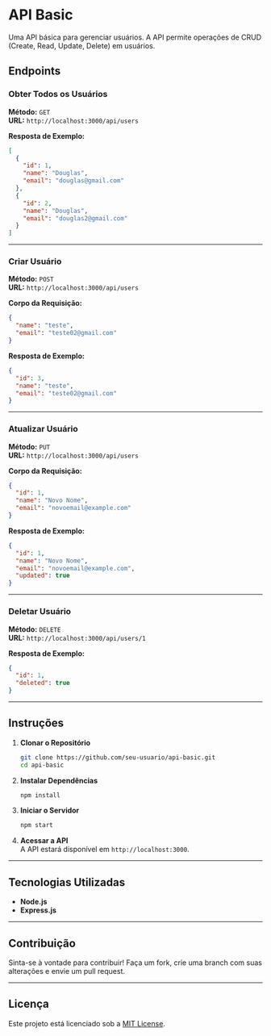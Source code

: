 
# API Basic

Uma API básica para gerenciar usuários. A API permite operações de CRUD (Create, Read, Update, Delete) em usuários.  

## Endpoints

### Obter Todos os Usuários

**Método:** `GET`  
**URL:** `http://localhost:3000/api/users`  

**Resposta de Exemplo:**  
```json
[
  {
    "id": 1,
    "name": "Douglas",
    "email": "douglas@gmail.com"
  },
  {
    "id": 2,
    "name": "Douglas",
    "email": "douglas2@gmail.com"
  }
]
```

---

### Criar Usuário

**Método:** `POST`  
**URL:** `http://localhost:3000/api/users`  

**Corpo da Requisição:**  
```json
{
  "name": "teste",
  "email": "teste02@gmail.com"
}
```

**Resposta de Exemplo:**  
```json
{
  "id": 3,
  "name": "teste",
  "email": "teste02@gmail.com"
}
```

---

### Atualizar Usuário

**Método:** `PUT`  
**URL:** `http://localhost:3000/api/users`  

**Corpo da Requisição:**  
```json
{
  "id": 1,
  "name": "Novo Nome",
  "email": "novoemail@example.com"
}
```

**Resposta de Exemplo:**  
```json
{
  "id": 1,
  "name": "Novo Nome",
  "email": "novoemail@example.com",
  "updated": true
}
```

---

### Deletar Usuário

**Método:** `DELETE`  
**URL:** `http://localhost:3000/api/users/1`  

**Resposta de Exemplo:**  
```json
{
  "id": 1,
  "deleted": true
}
```

---

## Instruções

1. **Clonar o Repositório**  
   ```bash
   git clone https://github.com/seu-usuario/api-basic.git
   cd api-basic
   ```

2. **Instalar Dependências**  
   ```bash
   npm install
   ```

3. **Iniciar o Servidor**  
   ```bash
   npm start
   ```

4. **Acessar a API**  
   A API estará disponível em `http://localhost:3000`.

---

## Tecnologias Utilizadas

- **Node.js**
- **Express.js**

---

## Contribuição

Sinta-se à vontade para contribuir! Faça um fork, crie uma branch com suas alterações e envie um pull request.

---

## Licença

Este projeto está licenciado sob a [MIT License](LICENSE).
